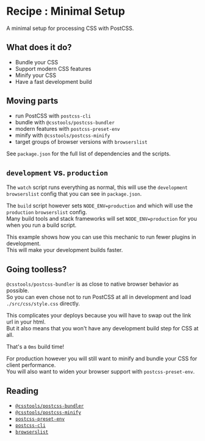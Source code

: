 # Recipe : Minimal Setup

A minimal setup for processing CSS with PostCSS.

## What does it do?

- Bundle your CSS
- Support modern CSS features
- Minify your CSS
- Have a fast development build

## Moving parts

- run PostCSS with `postcss-cli`
- bundle with `@csstools/postcss-bundler`
- modern features with `postcss-preset-env`
- minify with `@csstools/postcss-minify`
- target groups of browser versions with `browserslist`

See `package.json` for the full list of dependencies and the scripts.

## `development` vs. `production`

The `watch` script runs everything as normal, this will use the `development` `browserslist` config that you can see in `package.json`.

The `build` script however sets `NODE_ENV=production` and which will use the `production` `browserslist` config.  
Many build tools and stack frameworks will set `NODE_ENV=production` for you when you run a build script.

This example shows how you can use this mechanic to run fewer plugins in development.  
This will make your development builds faster.

## Going toolless?

`@csstools/postcss-bundler` is as close to native browser behavior as possible.  
So you can even chose not to run PostCSS at all in development and load `./src/css/style.css` directly.

This complicates your deploys because you will have to swap out the link url in your html.  
But it also means that you won't have any development build step for CSS at all.

That's a `0ms` build time!

For production however you will still want to minify and bundle your CSS for client performance.  
You will also want to widen your browser support with `postcss-preset-env`.

## Reading

- [`@csstools/postcss-bundler`](https://github.com/csstools/postcss-plugins/tree/main/plugin-packs/postcss-bundler)
- [`@csstools/postcss-minify`](https://github.com/csstools/postcss-plugins/tree/main/plugins/postcss-minify)
- [`postcss-preset-env`](https://github.com/csstools/postcss-plugins/tree/main/plugin-packs/postcss-preset-env)
- [`postcss-cli`](https://github.com/postcss/postcss-cli)
- [`browserslist`](https://github.com/browserslist/browserslist)
